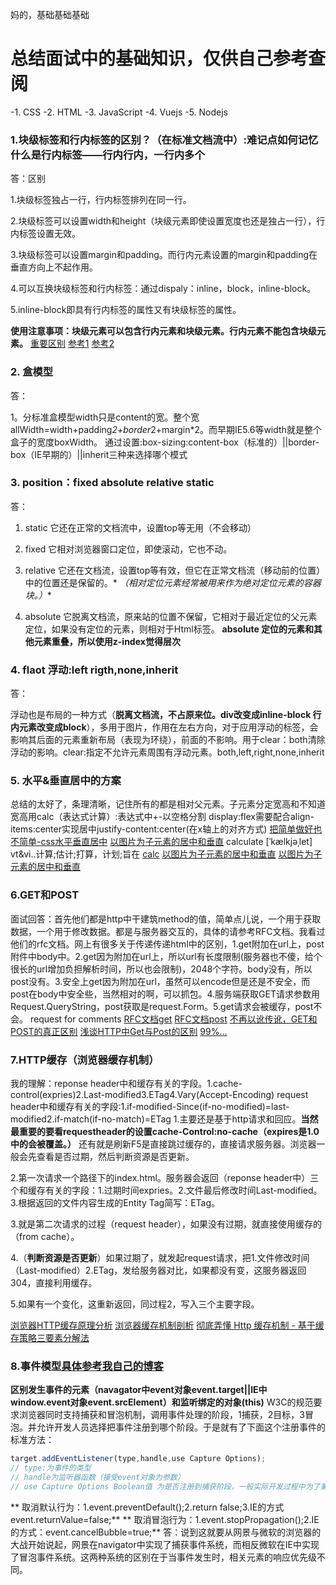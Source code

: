 妈的，基础基础基础

# 总结面试中的基础知识，仅供自己参考查阅

-1. CSS -2. HTML -3. JavaScript -4. Vuejs -5. Nodejs
### 1.块级标签和行内标签的区别？（在标准文档流中）:难记点如何记忆什么是行内标签——行内行内，一行内多个
答：区别

1.块级标签独占一行，行内标签排列在同一行。

2.块级标签可以设置width和height（块级元素即使设置宽度也还是独占一行），行内标签设置无效。

3.块级标签可以设置margin和padding。而行内元素设置的margin和padding在垂直方向上不起作用。

4.可以互换块级标签和行内标签：通过dispaly：inline，block，inline-block。

5.inline-block即具有行内标签的属性又有块级标签的属性。

**使用注意事项：块级元素可以包含行内元素和块级元素。行内元素不能包含块级元素。**
[重要区别](https://github.com/qiu-deqing/FE-interview#display-block%E5%92%8Cdisplay-inline%E7%9A%84%E5%8C%BA%E5%88%AB)
[参考1](http://www.cnblogs.com/malinlin/p/4800683.html)
[参考2](http://blog.csdn.net/sykent/article/details/7738408)
### 2. 盒模型
答：

1。分标准盒模型width只是content的宽。整个宽allWidth=width+padding*2+border*2+margin*2。而早期IE5.6等width就是整个盒子的宽度boxWidth。
通过设置:box-sizing:content-box（标准的）||border-box（IE早期的）||inherit三种来选择哪个模式

### 3. position：fixed absolute relative static 
答：

1. static 它还在正常的文档流中，设置top等无用（不会移动）

2. fixed 它相对浏览器窗口定位，即使滚动，它也不动。

3. relative 它还在文档流，设置top等有效，但它在正常文档流（移动前的位置）中的位置还是保留的。* *（相对定位元素经常被用来作为绝对定位元素的容器块。）**

4. absolute 它脱离文档流，原来站的位置不保留，它相对于最近定位的父元素定位，如果没有定位的元素，则相对于Html标签。
**absolute 定位的元素和其他元素重叠，所以使用z-index觉得层次**

### 4. flaot 浮动:left rigth,none,inherit
答：

浮动也是布局的一种方式（**脱离文档流，不占原来位。div改变成inline-block 行内元素改变成block**），多用于图片，作用在左右方向，对于应用浮动的标签，会影响其后面的元素重新布局（表现为环绕），前面的不影响。用于clear：both清除浮动的影响。clear:指定不允许元素周围有浮动元素。both,left,right,none,inherit

### 5. 水平&垂直居中的方案
总结的太好了，条理清晰，记住所有的都是相对父元素。子元素分定宽高和不知道宽高用calc（表达式计算）:表达式中+-以空格分割
display:flex需要配合align-items:center实现居中justify-content:center(在x轴上的对齐方式)
[把简单做好也不简单-css水平垂直居中](https://xdlrt.github.io/2016/12/15/2016-12-15/)
[以图片为子元素的居中和垂直](http://www.jianshu.com/p/a7552ce07c88?winzoom=1)
calculate [ˈkælkjəˌlet] vt&vi..计算;估计;打算，计划;旨在
[calc](http://www.w3cplus.com/css3/how-to-use-css3-calc-function.html)
[以图片为子元素的居中和垂直](http://www.jianshu.com/p/a7552ce07c88?winzoom=1)
[以图片为子元素的居中和垂直](http://www.jianshu.com/p/a7552ce07c88?winzoom=1)
### 6.GET和POST
面试回答：首先他们都是http中干建筑method的值，简单点儿说，一个用于获取数据，一个用于修改数据。都是与服务器交互的，具体的请参考RFC文档。我看过他们的rfc文档。网上有很多关于传递传递html中的区别，1.get附加在url上，post附件中body中。2.get因为附加在url上，所以url有长度限制(服务器也不傻，给个很长的url增加负担解析时间，所以也会限制)，2048个字符。body没有，所以post没有。3.安全上get因为附加在url，虽然可以encode但是还是不安全，而post在body中安全些，当然相对的啊，可以抓包。4.服务端获取GET请求参数用Request.QueryString，post获取是request.Form。5.get请求会被缓存，post不会。
request for comments
[RFC文档get](https://tools.ietf.org/html/rfc2616#section-9.3)
[RFC文档post](https://tools.ietf.org/html/rfc2616#section-9.5)
[不再以讹传讹，GET和POST的真正区别](http://www.cnblogs.com/nankezhishi/archive/2012/06/09/getandpost.html)
[浅谈HTTP中Get与Post的区别](http://www.cnblogs.com/hyddd/archive/2009/03/31/1426026.html)
[99%...](https://mp.weixin.qq.com/s?__biz=MzI3NzIzMzg3Mw==&mid=100000054&idx=1&sn=71f6c214f3833d9ca20b9f7dcd9d33e4#rd)

### 7.HTTP缓存（浏览器缓存机制）
我的理解：reponse header中和缓存有关的字段。1.cache-control(expries)2.Last-modified3.ETag4.Vary(Accept-Encoding)
request header中和缓存有关的字段:1.if-modified-Since(if-no-modified)=last-modified2.if-match(if-no-match)=ETag
1.主要还是基于http请求和回应。**当然最重要的要看requestheader的设置cache-Control:no-cache（expires是1.0中的会被覆盖。）**
还有就是刷新F5是直接跳过缓存的，直接请求服务器。浏览器一般会先查看是否过期，然后判断资源是否更新。

2.第一次请求一个路径下的index.html。服务器会返回（reponse header中）三个和缓存有关的字段：1.过期时间expries。2.文件最后修改时间Last-modified。3.根据返回的文件内容生成的Entity Tag简写：ETag。

3.就是第二次请求的过程（request header），如果没有过期，就直接使用缓存的（from cache）。

4.（**判断资源是否更新**）如果过期了，就发起request请求，把1.文件修改时间（Last-modified）2.ETag，发给服务器对比，如果都没有变，这服务器返回304，直接利用缓存。

5.如果有一个变化，这重新返回，同过程2，写入三个主要字段。

[浏览器HTTP缓存原理分析](http://www.cnblogs.com/tzyy/p/4908165.html)
[浏览器缓存机制剖析](http://web.jobbole.com/91084/?utm_source=blog.jobbole.com&utm_medium=relatedPosts)
[彻底弄懂 Http 缓存机制 - 基于缓存策略三要素分解法](https://mp.weixin.qq.com/s?__biz=MzA3NTYzODYzMg==&mid=2653578381&idx=1&sn=3f676e2b2e08bcff831c69d31cf51c51&key=dde62796d24517c892043e67f2520e046c13fc0558822ef7ba7fbe8003ddde05e22230fb4ccb2c31133df2a507940c5d4561c7b4f4570969a47cf1388ff57e4bfea70a3810f3fc805e2a5d9aa3192439&ascene=0&uin=MTM4MjU5NzA0MA%3D%3D&devicetype=iMac+MacBookPro12%2C1+OSX+OSX+10.11.6+build(15G1212)&version=12010110&nettype=WIFI&fontScale=100&pass_ticket=n3plsW%2FV7Vb6O9hKzPNig5MYpXUoJo3tNUNxhJ5Jh6e9AS%2BRXmvJPbIzUeUmL3S2)

### 8.事件模型[具体参考我自己的博客](http://gruad.yancoder.com/2017/08/21/JavaScript%E4%BA%8B%E4%BB%B6%E6%A8%A1%E5%9E%8B%E7%AE%80%E5%8D%95%E8%AE%B0%E5%BD%95/)
**区别发生事件的元素（navagator中event对象event.target||IE中window.event对象event.srcElement）和监听绑定的对象(this)**
W3C的规范要求浏览器同时支持捕获和冒泡机制，调用事件处理的阶段，1捕获，2目标，3冒泡。并允许开发人员选择把事件注册到哪个阶段。于是就有了下面这个注册事件的标准方法：
```javascript
target.addEventListener(type,handle,use Capture Options);
// type:为事件的类型
// handle为监听器函数（接受event对象为参数）
// use Capture Options Boolean值 为是否注册到捕获阶段，一般实际开发过程中为了兼容，都是默认false，只注册到冒泡阶段
```
** 取消默认行为：1.event.preventDefault();2.return false;3.IE的方式 event.returnValue=false;**
** 取消冒泡行为：1.event.stopPropagation();2.IE的方式：event.cancelBubble=true;**
答：说到这就要从网景与微软的浏览器的大战开始说起，网景在navigator中实现了捕获事件系统，而相反微软在IE中实现了冒泡事件系统。这两种系统的区别在于当事件发生时，相关元素的响应优先级不同。

